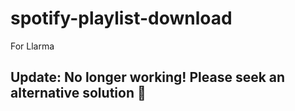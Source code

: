 # spotify-playlist-download
For Llarma


## Update: No longer working! Please seek an alternative solution 🙂
